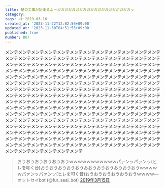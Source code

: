 ```yaml
---
title: 鯖の工事が始まるよ〜ガガガガガガガガガガガガがガガガがガガガッ
category:
tags: at:2019-03-16
created_at: '2023-11-22T12:02:56+09:00'
updated_at: '2023-11-30T04:51:55+09:00'
published: true
number: 807
---
```


メンテメンテメンテメンテメンテメンテメンテメンテメンテメンテメンテメンテメンテメンテメンテメンテメンテメンテメンテメンテメンテメンテメンテメンテメンテメンテメンテメンテメンテメンテメンテメンテメンテメンテメンテメンテメンテメンテメンテメンテメンテメンテメンテメンテメンテメンテメンテメンテメンテメンテメンテメンテメンテメンテメンテメンテメンテメンテメンテメンテメンテメンテメンテメンテメンテメンテメンテメンテメンテメンテメンテメンテメンテメンテメンテメンテメンテメンテメンテメンテメンテメンテメンテメンテメンテメンテメンテメンテメンテメンテメンテメンテメンテメンテメンテメンテメンテメンテメンテメンテメンテメンテメンテメンテメンテメンテメンテメンテメンテメンテメンテメンテメンテメンテメンテメンテメンテメンテメンテメンテメンテメンテメンテメンテメンテメンテメンテメンテメンテメンテメンテメンテメンテメンテメンテメンテメンテメンテメンテメンテメンテメンテメンテメンテメンテメンテメンテメンテメンテメンテメンテメンテメンテメンテメンテメンテメンテメンテメンテメンテメンテメンテメンテメンテメンテメンテメンテメンテメンテメンテメンテメンテメンテメンテメンテメンテメンテメンテメンテメンテメンテメンテメンテメンテメンテメンテメンテメンテメンテメンテメンテメンテメンテメンテメンテメンテメンテメンテ

> おうおうおうおうおうおうｗｗｗｗｗｗｗｗｗｗｗパァンッパァンッ(ヒレを叩く音)おうおうおうおうおうおおうおうおうおうおうおうｗｗｗｗｗパァンッパァンッ(ヒレを叩く音)おうおうおうおうおうおうｗｗｗｗ— オットセイbot (@fur_seal_bot) [2019年3月15日](https://twitter.com/fur_seal_bot/status/1106692172600868864?ref_src=twsrc%5Etfw)
